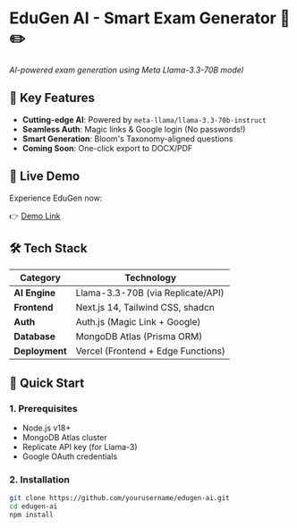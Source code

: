 # EduGen AI - Smart Exam Generator 🧠✏️

_AI-powered exam generation using Meta Llama-3.3-70B model_

## 🌟 Key Features

- **Cutting-edge AI**: Powered by `meta-llama/llama-3.3-70b-instruct`
- **Seamless Auth**: Magic links & Google login (No passwords!)
- **Smart Generation**: Bloom's Taxonomy-aligned questions
- **Coming Soon**: One-click export to DOCX/PDF

## 🚀 Live Demo

Experience EduGen now:  

👉 [Demo Link](https://edugen-ryn.vercel.app/)

## 🛠️ Tech Stack

| Category       | Technology                         |
| -------------- | ---------------------------------- |
| **AI Engine**  | Llama-3.3-70B (via Replicate/API)  |
| **Frontend**   | Next.js 14, Tailwind CSS, shadcn   |
| **Auth**       | Auth.js (Magic Link + Google)      |
| **Database**   | MongoDB Atlas (Prisma ORM)         |
| **Deployment** | Vercel (Frontend + Edge Functions) |

## 📌 Quick Start

### 1. Prerequisites

- Node.js v18+
- MongoDB Atlas cluster
- Replicate API key (for Llama-3)
- Google OAuth credentials

### 2. Installation

```bash
git clone https://github.com/yourusername/edugen-ai.git
cd edugen-ai
npm install
```
